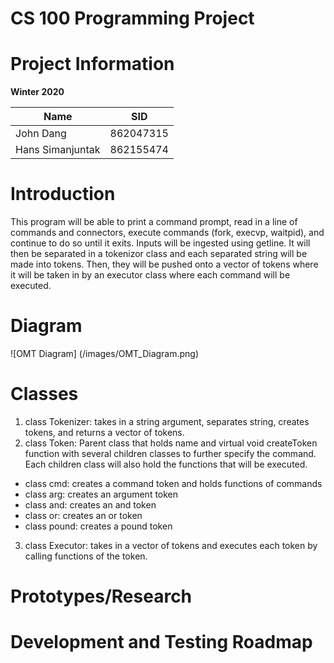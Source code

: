 # CS 100 Programming Project
# Project Information
**Winter 2020**

Name | SID
---- | ----
John Dang | 862047315
Hans Simanjuntak | 862155474

# Introduction
This program will be able to print a command prompt, read in a line of commands and connectors, execute commands (fork, execvp, waitpid), and continue to do so until it exits. Inputs will be ingested using getline. It will then be separated in a tokenizor class and each separated string will be made into tokens. Then, they will be pushed onto a vector of tokens where it will be taken in by an executor class where each command will be executed.

# Diagram
![OMT Diagram] (/images/OMT_Diagram.png)

# Classes
1. class Tokenizer: takes in a string argument, separates string, creates tokens, and returns a vector of tokens.
2. class Token: Parent class that holds name and virtual void createToken function with several children classes to further specify the command. Each children class will also hold the functions that will be executed.
  * class cmd: creates a command token and holds functions of commands
  * class arg: creates an argument token
  * class and: creates an and token
  * class or: creates an or token
  * class pound: creates a pound token
3. class Executor: takes in a vector of tokens and executes each token by calling functions of the token.

# Prototypes/Research

# Development and Testing Roadmap
